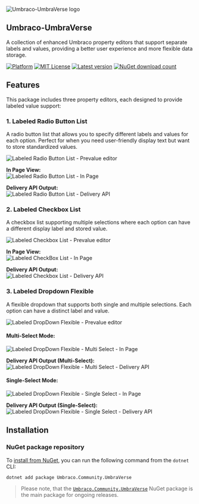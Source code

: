 ![Umbraco-UmbraVerse logo](https://raw.githubusercontent.com/Ahmed-Adel3/Umbraco-UmbraVerse/refs/heads/main/docs/assets/img/logo.png)

## Umbraco-UmbraVerse

A collection of enhanced Umbraco property editors that support separate labels and values, providing a better user experience and more flexible data storage.

[![Platform](https://img.shields.io/badge/Umbraco-9.0+-%233544B1?style=flat&logo=umbraco)](https://umbraco.com/products/umbraco-cms/)
[![MIT License](https://img.shields.io/badge/License-MIT-blue.svg)](https://opensource.org/licenses/MIT) 
[![Latest version](https://img.shields.io/nuget/v/Umbraco.Community.UmbraVerse)](https://marketplace.umbraco.com/package/umbraco.community.UmbraVerse) 
[![NuGet download count](https://img.shields.io/nuget/dt/Umbraco.Community.UmbraVerse?label=downloads)](https://www.nuget.org/packages/Umbraco.Community.UmbraVerse)

## Features

This package includes three property editors, each designed to provide labeled value support:

### 1. Labeled Radio Button List

A radio button list that allows you to specify different labels and values for each option. Perfect for when you need user-friendly display text but want to store standardized values.

![Labeled Radio Button List - Prevalue editor](https://raw.githubusercontent.com/Ahmed-Adel3/Umbraco-UmbraVerse/refs/heads/main/docs/assets/img/1-%20Labeled%20Radio%20Button%20List%20-%20Prevalue%20editor.png)

**In Page View:**  
![Labeled Radio Button List - In Page](https://raw.githubusercontent.com/Ahmed-Adel3/Umbraco-UmbraVerse/refs/heads/main/docs/assets/img/2-%20Labeled%20Radio%20Button%20List%20-%20In%20Page.png)

**Delivery API Output:**  
![Labeled Radio Button List - Delivery API](https://raw.githubusercontent.com/Ahmed-Adel3/Umbraco-UmbraVerse/refs/heads/main/docs/assets/img/3-%20Labeled%20Radio%20Button%20List%20-%20Delivery%20API.png)

### 2. Labeled Checkbox List

A checkbox list supporting multiple selections where each option can have a different display label and stored value.

![Labeled Checkbox List - Prevalue editor](https://raw.githubusercontent.com/Ahmed-Adel3/Umbraco-UmbraVerse/refs/heads/main/docs/assets/img/4-%20Labeled%20Checkbox%20List%20-%20Prevalue%20editor.png)

**In Page View:**  
![Labeled CheckBox List - In Page](https://raw.githubusercontent.com/Ahmed-Adel3/Umbraco-UmbraVerse/refs/heads/main/docs/assets/img/5-%20Labeled%20CheckBox%20List%20-%20In%20Page.png)

**Delivery API Output:**  
![Labeled Checkbox List - Delivery API](https://raw.githubusercontent.com/Ahmed-Adel3/Umbraco-UmbraVerse/refs/heads/main/docs/assets/img/6-%20Labeled%20Checkbox%20List%20-%20Delivery%20API.png)

### 3. Labeled Dropdown Flexible

A flexible dropdown that supports both single and multiple selections. Each option can have a distinct label and value.

![Labeled DropDown Flexible - Prevalue editor](https://raw.githubusercontent.com/Ahmed-Adel3/Umbraco-UmbraVerse/refs/heads/main/docs/assets/img/7-%20Labeled%20DropDown%20Flexible%20-%20Prevalue%20editor.png)

#### Multi-Select Mode:
![Labeled DropDown Flexible - Multi Select - In Page](https://raw.githubusercontent.com/Ahmed-Adel3/Umbraco-UmbraVerse/refs/heads/main/docs/assets/img/8-%20Labeled%20DropDown%20Flexible%20-%20Multi%20Select%20-%20In%20Page.png)

**Delivery API Output (Multi-Select):**  
![Labeled DropDown Flexible - Multi Select - Delivery API](https://raw.githubusercontent.com/Ahmed-Adel3/Umbraco-UmbraVerse/refs/heads/main/docs/assets/img/9-%20Labeled%20DropDown%20Flexible%20-%20Multi%20Select%20-%20Delivery%20API.png)

#### Single-Select Mode:
![Labeled DropDown Flexible - Single Select - In Page](https://raw.githubusercontent.com/Ahmed-Adel3/Umbraco-UmbraVerse/refs/heads/main/docs/assets/img/10-%20Labeled%20DropDown%20Flexible%20-%20Single%20Select%20-%20In%20Page.png)

**Delivery API Output (Single-Select):**  
![Labeled DropDown Flexible - Single Select - Delivery API](https://raw.githubusercontent.com/Ahmed-Adel3/Umbraco-UmbraVerse/refs/heads/main/docs/assets/img/11-%20Labeled%20DropDown%20Flexible%20-%20Single%20Select%20-%20Delivery%20API.png)

## Installation

### NuGet package repository

To [install from NuGet](https://www.nuget.org/packages/Umbraco.Community.UmbraVerse), you can run the following command from the `dotnet` CLI:

```bash
dotnet add package Umbraco.Community.UmbraVerse
```

> Please note, that the [`Umbraco.Community.UmbraVerse`](https://www.nuget.org/packages/Umbraco.Community.UmbraVerse) NuGet package is the main package for ongoing releases.
